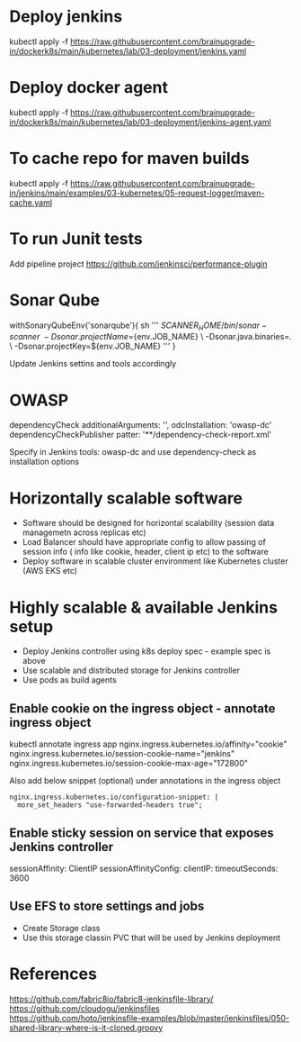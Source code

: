 # Deploy jenkins
kubectl apply -f https://raw.githubusercontent.com/brainupgrade-in/dockerk8s/main/kubernetes/lab/03-deployment/jenkins.yaml

# Deploy docker agent
kubectl apply -f https://raw.githubusercontent.com/brainupgrade-in/dockerk8s/main/kubernetes/lab/03-deployment/jenkins-agent.yaml

# To cache repo for maven builds
kubectl apply -f https://raw.githubusercontent.com/brainupgrade-in/jenkins/main/examples/03-kubernetes/05-request-logger/maven-cache.yaml

# To run Junit tests
Add pipeline project https://github.com/jenkinsci/performance-plugin 

# Sonar Qube
withSonaryQubeEnv('sonarqube'){
    sh ''' 
    $SCANNER_HOME/bin/sonar-scanner \ 
     -Dsonar.projectName=${env.JOB_NAME} \ 
     -Dsonar.java.binaries=. \ 
      -Dsonar.projectKey=${env.JOB_NAME}
    '''
}

Update Jenkins settins and tools accordingly

# OWASP
dependencyCheck additionalArguments: '', odcInstallation: 'owasp-dc' dependencyCheckPublisher patter: '**/dependency-check-report.xml'

Specify in Jenkins tools: owasp-dc and use dependency-check as installation options

# Horizontally scalable software
- Software should be designed for horizontal scalability (session data managemetn across replicas etc)
- Load Balancer should have appropriate config to allow passing of session info ( info like cookie, header, client ip etc) to the software
- Deploy software in scalable cluster environment like Kubernetes cluster (AWS EKS etc)

# Highly scalable & available Jenkins setup
- Deploy Jenkins controller using k8s deploy spec - example spec is above 
- Use scalable and distributed storage for Jenkins controller
- Use pods as build agents

## Enable cookie on the ingress object - annotate ingress object
kubectl annotate ingress app nginx.ingress.kubernetes.io/affinity="cookie" nginx.ingress.kubernetes.io/session-cookie-name="jenkins"  nginx.ingress.kubernetes.io/session-cookie-max-age="172800"

Also add below snippet (optional) under annotations in the ingress object

    nginx.ingress.kubernetes.io/configuration-snippet: |
      more_set_headers "use-forwarded-headers true";

## Enable sticky session on service that exposes Jenkins controller
  sessionAffinity: ClientIP
  sessionAffinityConfig:
    clientIP:
      timeoutSeconds: 3600
## Use EFS to store settings and jobs
- Create Storage class
- Use this storage classin PVC that will be used by Jenkins deployment

# References
https://github.com/fabric8io/fabric8-jenkinsfile-library/
https://github.com/cloudogu/jenkinsfiles
https://github.com/hoto/jenkinsfile-examples/blob/master/jenkinsfiles/050-shared-library-where-is-it-cloned.groovy
